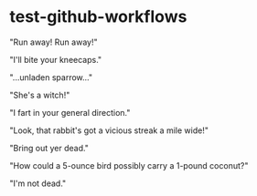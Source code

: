 # test-github-workflows

"Run away! Run away!"

"I'll bite your kneecaps."

"...unladen sparrow..."

"She's a witch!"

"I fart in your general direction."

"Look, that rabbit's got a vicious streak a mile wide!"

"Bring out yer dead."

"How could a 5-ounce bird possibly carry a 1-pound coconut?"

"I'm not dead."
